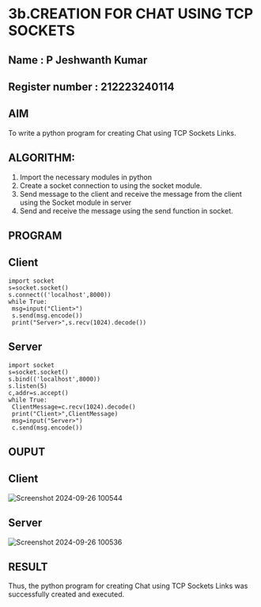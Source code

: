# 3b.CREATION FOR CHAT USING TCP SOCKETS
## Name : P Jeshwanth Kumar
## Register number : 212223240114
## AIM
To write a python program for creating Chat using TCP Sockets Links.
## ALGORITHM:
1. Import the necessary modules in python
2. Create a socket connection to using the socket module.
3. Send message to the client and receive the message from the client using the Socket module in
 server
4. Send and receive the message using the send function in socket.
## PROGRAM
## Client
```
import socket
s=socket.socket()
s.connect(('localhost',8000))
while True:
 msg=input("Client>")
 s.send(msg.encode())
 print("Server>",s.recv(1024).decode())
```
## Server
```
import socket
s=socket.socket()
s.bind(('localhost',8000))
s.listen(5)
c,addr=s.accept()
while True:
 ClientMessage=c.recv(1024).decode()
 print("Client>",ClientMessage)
 msg=input("Server>")
 c.send(msg.encode())
```

## OUPUT
## Client
![Screenshot 2024-09-26 100544](https://github.com/user-attachments/assets/789b352b-4212-4849-965d-e052fd949cd1)

## Server
![Screenshot 2024-09-26 100536](https://github.com/user-attachments/assets/0fcca5ca-9123-4f22-9012-36fbeaaa376f)

## RESULT
Thus, the python program for creating Chat using TCP Sockets Links was successfully 
created and executed.
